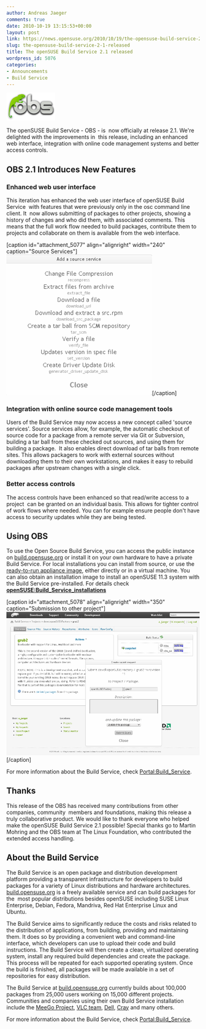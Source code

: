 ```yaml
---
author: Andreas Jaeger
comments: true
date: 2010-10-19 13:15:53+00:00
layout: post
link: https://news.opensuse.org/2010/10/19/the-opensuse-build-service-2-1-released/
slug: the-opensuse-build-service-2-1-released
title: The openSUSE Build Service 2.1 released
wordpress_id: 5076
categories:
- Announcements
- Build Service
---
```


[![](/wp-content/uploads/2010/10/opensuse-buildservice-logo.png)](http://news.opensuse.org/2010/10/19/the-opensuse-build-service-2-1-released/opensuse-buildservice-logo/)


The  openSUSE Build Service - OBS - is  now officially at release 2.1. We're  delighted with the improvements in  this release, including an enhanced  web interface, integration with online code management systems and  better access controls.




## OBS 2.1 Introduces New Features




### Enhanced web user interface




This iteration has enhanced the web user interface of openSUSE Build Service  with features that were previously only in the osc command line client. It  now allows submitting of packages to other projects, showing a history of changes and who did them, with  associated comments. This means that the full work flow needed to build  packages, contribute them to projects and collaborate on them is  available from the web interface.




<!-- more -->



[caption id="attachment_5077" align="alignright" width="240" caption="Source Services"][![](/wp-content/uploads/2010/10/obs21-sourceservice.png)](http://news.opensuse.org/2010/10/19/the-opensuse-build-service-2-1-released/obs21-sourceservice/)[/caption]


### Integration with online source code management tools




Users of the Build Service may now access a new concept called 'source services'. Source services allow, for example, the automatic checkout  of source code for a package from a remote server via Git or  Subversion, building a tar ball from these checked out sources, and using them for building a package.  It also enables direct download of tar balls from remote sites. This allows packagers to work with external sources without downloading them to their own workstations, and makes it easy to rebuild packages after upstream changes with a single click.







### Better access controls







The access controls have been enhanced so that read/write access to a project  can be granted on an individual basis. This allows for tighter control of work flows where needed. You can for example ensure people don't have access to security updates while they are being tested.




## Using OBS




To use the Open Source Build Service, you can access the public instance on [build.opensuse.org](http://build.opensuse.org/) or install it on your own hardware to have a private Build Service. For local installations you can install from source, or use the [ready-to-run appliance image](http://en.opensuse.org/openSUSE:Build_Service_Appliance), either directly or in a virtual machine. You can also obtain an installation image to install an openSUSE 11.3 system with the Build Service pre-installed. For details check [**openSUSE:Build_Service_installations**](http://en.opensuse.org/openSUSE:Build_Service_installations)



[caption id="attachment_5078" align="alignright" width="350" caption="Submission to other project"][![](/wp-content/uploads/2010/10/obs21-submit2.png)](http://news.opensuse.org/2010/10/19/the-opensuse-build-service-2-1-released/obs21-submit2/)[/caption]



For more information about the Build Service, check [Portal:Build_Service](http://en.opensuse.org/Portal:Build_Service).







## Thanks







This release of the OBS has received many contributions from other  companies, community  members and foundations, making this release a  truly collaborative product. We would like to thank everyone who helped make the openSUSE Build Service 2.1 possible! Special thanks go to Martin Mohring and the OBS team at The Linux Foundation, who contributed the extended access handling.







## About the Build Service







The Build Service is an open package and distribution development platform providing a transparent infrastructure for developers to build packages for a variety of Linux distributions and hardware architectures. [build.opensuse.org](http://build.opensuse.org) is a freely available service and can build packages for the  most popular distributions besides openSUSE including SUSE Linux Enterprise, Debian, Fedora, Mandriva, Red Hat Enterprise Linux and  Ubuntu.




The  Build Service aims to significantly reduce the costs and risks related to the distribution of applications, from building, providing and maintaining them. It does so by providing a convenient web and command-line interface, which developers can use to upload their code and build instructions. The Build Service will then create a clean, virtualized operating system, install any required build dependencies and create the package. This process will be repeated for each supported operating system. Once the build is finished, all packages will be made available in a set of repositories for easy distribution.




The Build Service at [build.opensuse.org](http://build.opensuse.org) currently  builds about 100,000 packages from 25,000 users working on 15,000  different projects. Communities and companies using their own Build  Service installation include the [MeeGo Project](http://meego.com/), [VLC team](http://www.videolan.org/), [Dell](http://www.dell.com/), [Cray](http://cray.com) and many others.




For more information about the Build Service, check [Portal:Build_Service](http://en.opensuse.org/Portal:Build_Service).

